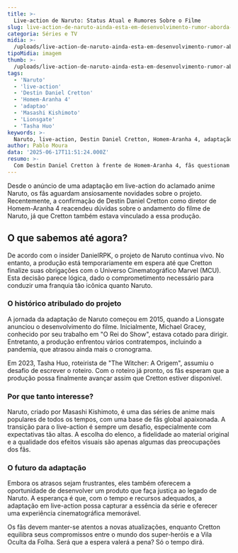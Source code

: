 ```yaml
---
title: >-
  Live-action de Naruto: Status Atual e Rumores Sobre o Filme
slug: live-action-de-naruto-ainda-esta-em-desenvolvimento-rumor-aborda-atual-status-do-filme
categoria: Séries e TV
midia: >-
  /uploads/live-action-de-naruto-ainda-esta-em-desenvolvimento-rumor-aborda-atual-status-do-filme-thumb.webp
tipoMidia: imagem
thumb: >-
  /uploads/live-action-de-naruto-ainda-esta-em-desenvolvimento-rumor-aborda-atual-status-do-filme-thumb.webp
tags:
  - 'Naruto'
  - 'live-action'
  - 'Destin Daniel Cretton'
  - 'Homem-Aranha 4'
  - 'adaptao'
  - 'Masashi Kishimoto'
  - 'Lionsgate'
  - 'Tasha Huo'
keywords: >-
  Naruto, live-action, Destin Daniel Cretton, Homem-Aranha 4, adaptação, Masashi Kishimoto, Lionsgate, Tasha Huo
author: Pablo Moura
data: '2025-06-17T11:51:24.000Z'
resumo: >-
  Com Destin Daniel Cretton à frente de Homem-Aranha 4, fãs questionam o destino do filme live-action de Naruto. Relatórios indicam que o projeto continua em desenvolvimento, mas enfrenta obstáculos.
---
```


Desde o anúncio de uma adaptação em live-action do aclamado anime Naruto, os fãs aguardam ansiosamente novidades sobre o projeto. Recentemente, a confirmação de Destin Daniel Cretton como diretor de Homem-Aranha 4 reacendeu dúvidas sobre o andamento do filme de Naruto, já que Cretton também estava vinculado a essa produção.

## O que sabemos até agora?

De acordo com o insider DanielRPK, o projeto de Naruto continua vivo. No entanto, a produção está temporariamente em espera até que Cretton finalize suas obrigações com o Universo Cinematográfico Marvel (MCU). Esta decisão parece lógica, dado o comprometimento necessário para conduzir uma franquia tão icônica quanto Naruto.

### O histórico atribulado do projeto

A jornada da adaptação de Naruto começou em 2015, quando a Lionsgate anunciou o desenvolvimento do filme. Inicialmente, Michael Gracey, conhecido por seu trabalho em "O Rei do Show", estava cotado para dirigir. Entretanto, a produção enfrentou vários contratempos, incluindo a pandemia, que atrasou ainda mais o cronograma.

Em 2023, Tasha Huo, roteirista de "The Witcher: A Origem", assumiu o desafio de escrever o roteiro. Com o roteiro já pronto, os fãs esperam que a produção possa finalmente avançar assim que Cretton estiver disponível.

### Por que tanto interesse?

Naruto, criado por Masashi Kishimoto, é uma das séries de anime mais populares de todos os tempos, com uma base de fãs global apaixonada. A transição para o live-action é sempre um desafio, especialmente com expectativas tão altas. A escolha do elenco, a fidelidade ao material original e a qualidade dos efeitos visuais são apenas algumas das preocupações dos fãs.

### O futuro da adaptação

Embora os atrasos sejam frustrantes, eles também oferecem a oportunidade de desenvolver um produto que faça justiça ao legado de Naruto. A esperança é que, com o tempo e recursos adequados, a adaptação em live-action possa capturar a essência da série e oferecer uma experiência cinematográfica memorável.

Os fãs devem manter-se atentos a novas atualizações, enquanto Cretton equilibra seus compromissos entre o mundo dos super-heróis e a Vila Oculta da Folha. Será que a espera valerá a pena? Só o tempo dirá.